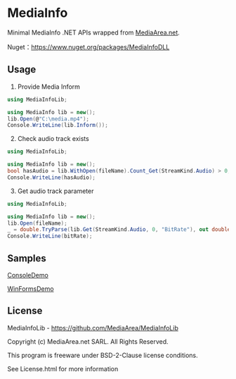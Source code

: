 # MediaInfo

Minimal MediaInfo .NET APIs wrapped from [MediaArea.net](https://mediaarea.net/en/MediaInfo/Download/Windows).

Nuget：https://www.nuget.org/packages/MediaInfoDLL

## Usage

1. Provide Media Inform

```c#
using MediaInfoLib;

using MediaInfo lib = new();
lib.Open(@"C:\media.mp4");
Console.WriteLine(lib.Inform());
```

2. Check audio track exists

```C#
using MediaInfoLib;

using MediaInfo lib = new();
bool hasAudio = lib.WithOpen(fileName).Count_Get(StreamKind.Audio) > 0;
Console.WriteLine(hasAudio);
```

3. Get audio track parameter

```C#
using MediaInfoLib;

using MediaInfo lib = new();
lib.Open(fileName);
_ = double.TryParse(lib.Get(StreamKind.Audio, 0, "BitRate"), out double bitRate);
Console.WriteLine(bitRate);
```

## Samples

[ConsoleDemo](https://github.com/lemutec/MediaInfoNet/tree/main/demo/ConsoleDemo)

[WinFormsDemo](https://github.com/lemutec/MediaInfoNet/tree/main/demo/WinFormsDemo)

## License

MediaInfoLib - https://github.com/MediaArea/MediaInfoLib

Copyright (c) MediaArea.net SARL. All Rights Reserved.

This program is freeware under BSD-2-Clause license conditions.

See License.html for more information
